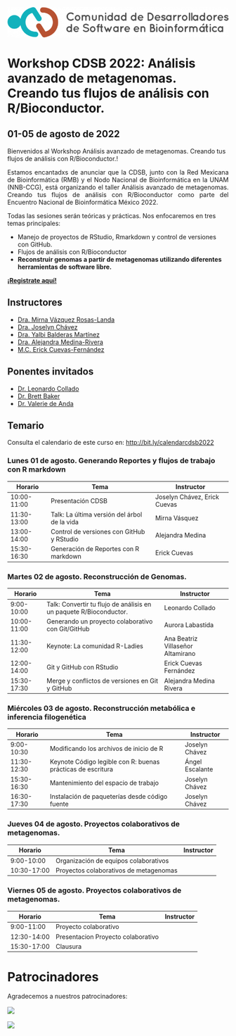 ![](img/logo.png)

# Workshop CDSB 2022: Análisis avanzado de metagenomas. Creando tus flujos de análisis con R/Bioconductor.

## 01-05 de agosto de 2022

Bienvenidos al Workshop Análisis avanzado de metagenomas. Creando tus flujos de análisis con R/Bioconductor.! 

<p align="justify">
Estamos encantadxs de anunciar que la CDSB, junto con la Red Mexicana de Bioinformática (RMB) y el Nodo Nacional de Bioinformática en la UNAM (NNB-CCG), está organizando el taller Análisis avanzado de metagenomas. Creando tus flujos de análisis con R/Bioconductor como parte del Encuentro Nacional de Bioinformática México 2022.

Todas las sesiones serán teóricas y prácticas. Nos enfocaremos en tres temas principales: 
</p>

-	Manejo de proyectos de RStudio, Rmarkdown y control de versiones con GitHub.
-	Flujos de análisis con R/Bioconductor
-	**Reconstruir genomas a partir de metagenomas utilizando diferentes herramientas de software libre.**

[**¡Registrate aquí!**](https://www.nnb.unam.mx/EBM2022/registro/)


## Instructores

- [Dra. Mirna Vázquez Rosas-Landa](https://comunidadbioinfo.github.io/es/authors/mirnavrl/)
- [Dra. Joselyn Chávez](https://comunidadbioinfo.github.io/es/authors/josschavezf/)
- [Dra. Yalbi Balderas Martínez](https://comunidadbioinfo.github.io/es/authors/yalbibalderas/)
- [Dra. Alejandra Medina-Rivera](https://comunidadbioinfo.github.io/es/authors/amedina/)
- [M.C. Erick Cuevas-Fernández](https://comunidadbioinfo.github.io/es/authors/erickcufe/)




## Ponentes invitados

- [Dr. Leonardo Collado](https://lcolladotor.github.io/es/)
- [Dr. Brett Baker](https://comunidadbioinfo.github.io/es/authors/brettbaker/)
- [Dr. Valerie de Anda](https://comunidadbioinfo.github.io/es/authors/valeriedeanda/)

## Temario 

Consulta el calendario de este curso en: <http://bit.ly/calendarcdsb2022>

### Lunes 01 de agosto. Generando Reportes y flujos de trabajo con R markdown

| Horario     | Tema                                      | Instructor             |
|-------------|-------------------------------------------|------------------------|
| 10:00-11:00 | Presentación CDSB                         | Joselyn Chávez, Erick Cuevas |
| 11:30-13:00 | Talk: La última versión del árbol de la vida | Mirna Vásquez         |
| 13:00-14:00 | Control de versiones con GitHub y RStudio   | Alejandra Medina        |
| 15:30-16:30 | Generación de Reportes con R markdown              | Erick Cuevas |

### Martes 02 de agosto. Reconstrucción de Genomas.

| Horario     | Tema                                              | Instructor                        |
|-------------|---------------------------------------------------|-----------------------------------|
| 9:00-10:00  | Talk: Convertir tu flujo de análisis en un paquete R/Bioconductor.        | Leonardo Collado         |
| 10:00-11:00 | Generando un proyecto colaborativo con Git/GitHub | Aurora Labastida                  |
| 11:30-12:00 | Keynote: La comunidad R-Ladies                    | Ana Beatriz Villaseñor Altamirano |
| 12:00-14:00 | Git y GitHub con RStudio                          | Erick Cuevas Fernández            |
| 15:30-17:30 | Merge y conflictos de versiones en Git y GitHub   | Alejandra Medina Rivera           |

### Miércoles 03 de agosto. Reconstrucción metabólica e inferencia filogenética

| Horario     | Tema                                                | Instructor              |
|-------------|-----------------------------------------------------|-------------------------|
| 9:00-10:30  | Modificando los archivos de inicio de R             | Joselyn Chávez          |
| 11:30-12:30 | Keynote Código legible con R: buenas prácticas de escritura | Ángel Escalante         |
| 15:30-16:30 | Mantenimiento del espacio de trabajo                | Joselyn Chávez          |
| 16:30-17:30 | Instalación de paqueterías desde código fuente      | Joselyn Chávez          |

### Jueves 04 de agosto. Proyectos colaborativos de metagenomas.

| Horario     | Tema                                            | Instructor                                              |
|-------------|-------------------------------------------------|---------------------------------------------------------|
| 9:00-10:00  | Organización de equipos colaborativos                            |  |
| 10:30-17:00 | Proyectos colaborativos de metagenomas          |  |

### Viernes 05 de agosto. Proyectos colaborativos de metagenomas.

| Horario     | Tema                                            | Instructor                                              |
|-------------|-------------------------------------------------|---------------------------------------------------------|
| 9:00-11:00  | Proyecto colaborativo                           |  | |
| 12:30-14:00 | Presentacion Proyecto colaborativo                           |  |
| 15:30-17:00 | Clausura                       |  |

# Patrocinadores

Agradecemos a nuestros patrocinadores:

<a href="https://comunidadbioinfo.github.io/es/post/cs_and_s_event_fund_award/#.YJH-wbVKj8A"><img src="https://comunidadbioinfo.github.io/post/2021-01-27-cs_and_s_event_fund_award/spanish_cs_and_s_award.jpeg" width="400px" align="center"/></a>

<a href="https://www.r-consortium.org/"><img src="https://www.r-consortium.org/wp-content/uploads/sites/13/2016/09/RConsortium_Horizontal_Pantone.png" width="400px" align="center"/></a>

